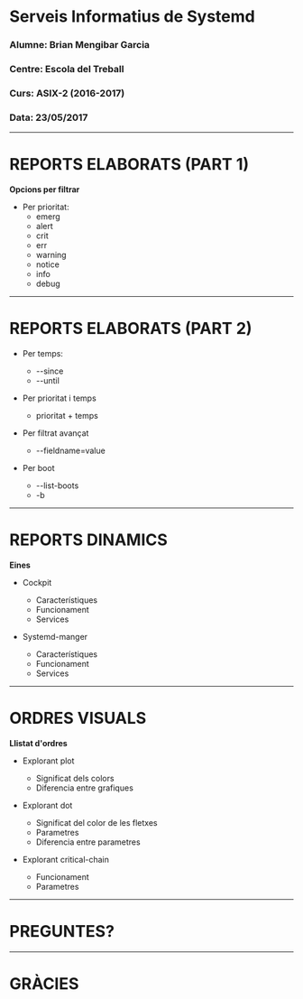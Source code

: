 # Serveis Informatius de Systemd

### Alumne: Brian Mengibar Garcia

### Centre: Escola del Treball

### Curs: ASIX-2 (2016-2017)

### Data: 23/05/2017

---

# REPORTS ELABORATS (PART 1)

**Opcions per filtrar**

- Per prioritat:
	- emerg
	- alert
	- crit
	- err
	- warning
	- notice
	- info
	- debug

---

# REPORTS ELABORATS (PART 2)

- Per temps:
	- \-\-since
	- \-\-until

- Per prioritat i temps
	- prioritat + temps

- Per filtrat avançat
	 - \-\-fieldname=value

- Per boot
	- \-\-list-boots
	- \-b

---

# REPORTS DINAMICS

**Eines**

- Cockpit
	- Característiques
	- Funcionament
	- Services

- Systemd-manger
	- Característiques
	- Funcionament
	- Services

---

# ORDRES VISUALS

**Llistat d'ordres**

- Explorant plot
	- Significat dels colors
	- Diferencia entre grafiques

- Explorant dot
	- Significat del color de les fletxes
	- Parametres
	- Diferencia entre parametres

- Explorant critical-chain
	- Funcionament
	- Parametres

---

# PREGUNTES?

---

# GRÀCIES
